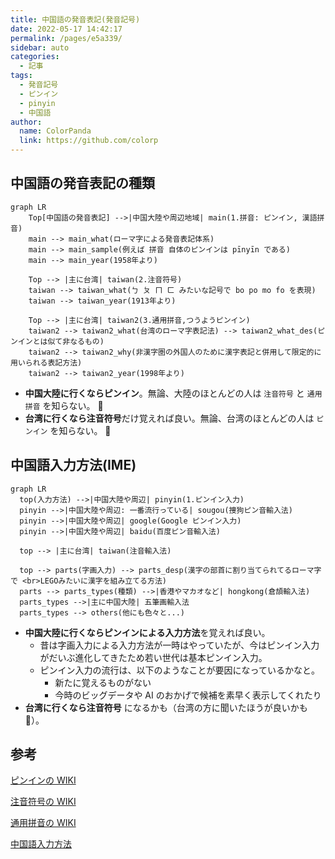 ```yaml
---
title: 中国語の発音表記(発音記号)
date: 2022-05-17 14:42:17
permalink: /pages/e5a339/
sidebar: auto
categories:
  - 記事
tags:
  - 発音記号
  - ピンイン
  - pinyin
  - 中国語
author:
  name: ColorPanda
  link: https://github.com/colorp
---
```


## 中国語の発音表記の種類

```mermaid
graph LR
    Top[中国語の発音表記] -->|中国大陸や周辺地域| main(1.拼音: ピンイン, 漢語拼音)
    main --> main_what(ローマ字による発音表記体系)
    main --> main_sample(例えば 拼音 自体のピンインは pīnyīn である)
    main --> main_year(1958年より)

    Top --> |主に台湾| taiwan(2.注音符号)
    taiwan --> taiwan_what(ㄅ ㄆ ㄇ ㄈ みたいな記号で bo po mo fo を表現)
    taiwan --> taiwan_year(1913年より)

    Top --> |主に台湾| taiwan2(3.通用拼音,つうようピンイン)
    taiwan2 --> taiwan2_what(台湾のローマ字表記法) --> taiwan2_what_des(ピンインとは似て非なるもの)
    taiwan2 --> taiwan2_why(非漢字圏の外国人のために漢字表記と併用して限定的に用いられる表記方法)
    taiwan2 --> taiwan2_year(1998年より)

```

<Badge text="結論" vertical="middle" />

- **中国大陸に行くならピンイン**。無論、大陸のほとんどの人は `注音符号` と `通用拼音` を知らない。 🥲
- **台湾に行くなら注音符号**だけ覚えれば良い。無論、台湾のほとんどの人は `ピンイン` を知らない。 🥲

## 中国語入力方法(IME)

```mermaid
graph LR
  top(入力方法) -->|中国大陸や周辺| pinyin(1.ピンイン入力)
  pinyin -->|中国大陸や周辺: 一番流行っている| sougou(捜狗ピン音輸入法)
  pinyin -->|中国大陸や周辺| google(Google ピンイン入力)
  pinyin -->|中国大陸や周辺| baidu(百度ピン音輸入法)

  top --> |主に台湾| taiwan(注音輸入法)

  top --> parts(字画入力) --> parts_desp(漢字の部首に割り当てられてるローマ字で <br>LEGOみたいに漢字を組み立てる方法)
  parts --> parts_types(種類) -->|香港やマカオなど| hongkong(倉頡輸入法)
  parts_types -->|主に中国大陸| 五筆画輸入法
  parts_types --> others(他にも色々と...)

```

<Badge text="結論" vertical="middle" />

- **中国大陸に行くならピンインによる入力方法**を覚えれば良い。
  - 昔は字画入力による入力方法が一時はやっていたが、今はピンイン入力がだいぶ進化してきたため若い世代は基本ピンイン入力。
  - ピンイン入力の流行は、以下のようなことが要因になっているかなと。
    - 新たに覚えるものがない
    - 今時のビッグデータや AI のおかげで候補を素早く表示してくれたり
- **台湾に行くなら注音符号** になるかも（台湾の方に聞いたほうが良いかも 🥲）。

## 参考

[ピンインの WIKI](https://ja.wikipedia.org/wiki/拼音)

[注音符号の WIKI](https://ja.wikipedia.org/wiki/注音符号)

[通用拼音の WIKI](https://ja.wikipedia.org/wiki/通用拼音)

[中国語入力方法](https://www.wikiwand.com/ja/中国語入力方法#/google_vignette)
